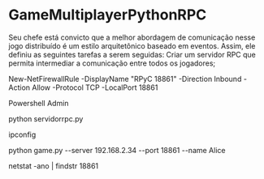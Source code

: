 # GameMultiplayerPythonRPC
Seu chefe está convicto que a melhor abordagem de comunicação nesse jogo distribuído é um estilo arquitetônico baseado em eventos. Assim, ele definiu as seguintes tarefas a serem seguidas: Criar um servidor RPC que permita intermediar a comunicação entre todos os jogadores; 


New-NetFirewallRule -DisplayName "RPyC 18861" -Direction Inbound -Action Allow -Protocol TCP -LocalPort 18861

Powershell Admin


python servidorrpc.py

ipconfig

python game.py --server 192.168.2.34 --port 18861 --name Alice

netstat -ano | findstr 18861

